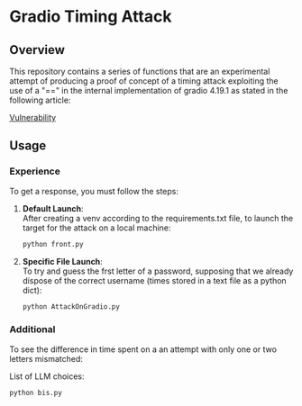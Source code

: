 # Gradio Timing Attack

## Overview

This repository contains a series of functions that are an experimental attempt of producing a proof of concept of a timing attack exploiting the use of a "==" in the internal implementation of gradio 4.19.1 as stated in the following article:

[Vulnerability](https://huntr.com/bounties/f6a10a8d-f538-4cb7-9bb2-85d9f5708124)

## Usage
### Experience

To get a response, you must follow the steps:

1. **Default Launch**:  
   After creating a venv according to the requirements.txt file, to launch the target for the attack on a local machine:
   ```bash
   python front.py
2. **Specific File Launch**:  
    To try and guess the frst letter of a password, supposing that we already dispose of the correct username (times stored in a text file as a python dict):
   ```bash
   python AttackOnGradio.py
   ```

### Additional

To see the difference in time spent on a an attempt with only one or two letters mismatched:

List of LLM choices:
```bash    
python bis.py